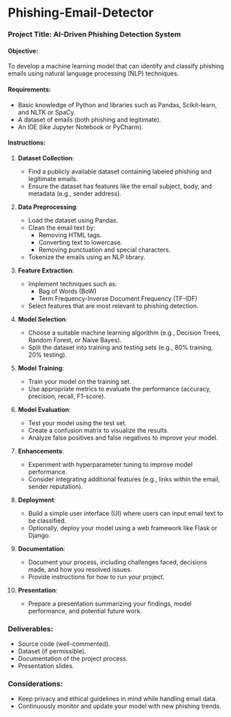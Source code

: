 # Phishing-Email-Detector
### Project Title: AI-Driven Phishing Detection System

#### Objective:
To develop a machine learning model that can identify and classify phishing emails using natural language processing (NLP) techniques.

#### Requirements:
- Basic knowledge of Python and libraries such as Pandas, Scikit-learn, and NLTK or SpaCy.
- A dataset of emails (both phishing and legitimate).
- An IDE (like Jupyter Notebook or PyCharm).

#### Instructions:

1. **Dataset Collection**:
   - Find a publicly available dataset containing labeled phishing and legitimate emails.
   - Ensure the dataset has features like the email subject, body, and metadata (e.g., sender address).

2. **Data Preprocessing**:
   - Load the dataset using Pandas.
   - Clean the email text by:
     - Removing HTML tags.
     - Converting text to lowercase.
     - Removing punctuation and special characters.
   - Tokenize the emails using an NLP library.

3. **Feature Extraction**:
   - Implement techniques such as:
     - Bag of Words (BoW)
     - Term Frequency-Inverse Document Frequency (TF-IDF)
   - Select features that are most relevant to phishing detection.

4. **Model Selection**:
   - Choose a suitable machine learning algorithm (e.g., Decision Trees, Random Forest, or Naive Bayes).
   - Split the dataset into training and testing sets (e.g., 80% training, 20% testing).

5. **Model Training**:
   - Train your model on the training set.
   - Use appropriate metrics to evaluate the performance (accuracy, precision, recall, F1-score).

6. **Model Evaluation**:
   - Test your model using the test set.
   - Create a confusion matrix to visualize the results.
   - Analyze false positives and false negatives to improve your model.

7. **Enhancements**:
   - Experiment with hyperparameter tuning to improve model performance.
   - Consider integrating additional features (e.g., links within the email, sender reputation).

8. **Deployment**:
   - Build a simple user interface (UI) where users can input email text to be classified.
   - Optionally, deploy your model using a web framework like Flask or Django.

9. **Documentation**:
   - Document your process, including challenges faced, decisions made, and how you resolved issues.
   - Provide instructions for how to run your project.

10. **Presentation**:
    - Prepare a presentation summarizing your findings, model performance, and potential future work.

### Deliverables:
- Source code (well-commented).
- Dataset (if permissible).
- Documentation of the project process.
- Presentation slides.

### Considerations:
- Keep privacy and ethical guidelines in mind while handling email data.
- Continuously monitor and update your model with new phishing trends.
